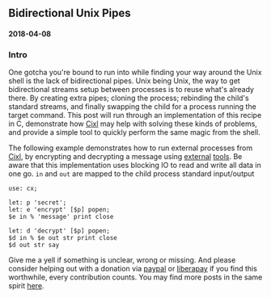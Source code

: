 ## Bidirectional Unix Pipes
#### 2018-04-08

### Intro
One gotcha you're bound to run into while finding your way around the Unix shell is the lack of bidirectional pipes. Unix being Unix, the way to get bidirectional streams setup between processes is to reuse what's already there. By creating extra pipes; cloning the process; rebinding the child's standard streams, and finally swapping the child for a process running the target command. This post will run through an implementation of this recipe in C, demonstrate how [Cixl](https://github.com/basic-gongfu/cixl) may help with solving these kinds of problems, and provide a simple tool to quickly perform the same magic from the shell.

The following example demonstrates how to run external processes from [Cixl](https://github.com/basic-gongfu/cixl), by encrypting and decrypting a message using [external](https://github.com/basic-gongfu/cxbin/blob/master/linux64/encrypt) [tools](https://github.com/basic-gongfu/cxbin/blob/master/linux64/decrypt). Be aware that this implementation uses blocking IO to read and write all data in one go. ```in``` and ```out``` are mapped to the child process standard input/output

```
use: cx;

let: p 'secret';
let: e 'encrypt' [$p] popen;
$e in % 'message' print close

let: d 'decrypt' [$p] popen;
$d in % $e out str print close
$d out str say
```

Give me a yell if something is unclear, wrong or missing. And please consider helping out with a donation via [paypal](https://paypal.me/basicgongfu) or [liberapay](https://liberapay.com/basic-gongfu/donate) if you find this worthwhile, every contribution counts. You may find more posts in the same spirit [here](https://github.com/basic-gongfu/cixl/tree/master/devlog).